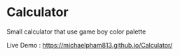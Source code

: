 # Calculator
Small calculator that use game boy color palette

Live Demo : https://michaelpham813.github.io/Calculator/

